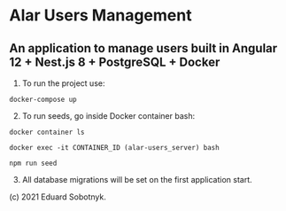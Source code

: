 # Alar Users Management

## An application to manage users built in Angular 12 + Nest.js 8 + PostgreSQL + Docker

1. To run the project use:
```
docker-compose up
```

2. To run seeds, go inside Docker container bash:
```
docker container ls
```
```
docker exec -it CONTAINER_ID (alar-users_server) bash
```
```
npm run seed
```

3. All database migrations will be set on the first application start.

(c) 2021 Eduard Sobotnyk.
